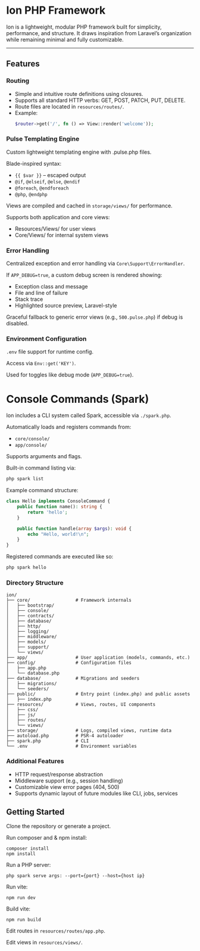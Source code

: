 # Ion PHP Framework

Ion is a lightweight, modular PHP framework built for simplicity, performance, and structure. It draws inspiration from Laravel’s organization while remaining minimal and fully customizable.

---

## Features

### Routing

- Simple and intuitive route definitions using closures.
- Supports all standard HTTP verbs: GET, POST, PATCH, PUT, DELETE.
- Route files are located in `resources/routes/`.
- Example:
  ```php
  $router->get('/', fn () => View::render('welcome'));
  ```

### Pulse Templating Engine

Custom lightweight templating engine with .pulse.php files.

Blade-inspired syntax:

- `{{ $var }}` – escaped output
- `@if`, `@elseif`, `@else`, `@endif`
- `@foreach`, `@endforeach`
- `@php`, `@endphp`

Views are compiled and cached in `storage/views/` for performance.

Supports both application and core views:

- Resources/Views/ for user views
- Core/Views/ for internal system views

### Error Handling

Centralized exception and error handling via `Core\Support\ErrorHandler`.

If `APP_DEBUG=true`, a custom debug screen is rendered showing:

- Exception class and message
- File and line of failure
- Stack trace
- Highlighted source preview, Laravel-style

Graceful fallback to generic error views (e.g., `500.pulse.php`) if debug is disabled.

### Environment Configuration

`.env` file support for runtime config.

Access via `Env::get('KEY')`.

Used for toggles like debug mode (`APP_DEBUG=true`).

# Console Commands (Spark)

Ion includes a CLI system called Spark, accessible via `./spark.php`.

Automatically loads and registers commands from:

- `core/console/`
- `app/console/`

Supports arguments and flags.

Built-in command listing via:

```bash
php spark list
```

Example command structure:

```php
class Hello implements ConsoleCommand {
    public function name(): string {
        return 'hello';
    }

    public function handle(array $args): void {
        echo "Hello, world!\n";
    }
}
```

Registered commands are executed like so:

```bash
php spark hello
```

### Directory Structure

```
ion/
├── core/                 # Framework internals
│   ├── bootstrap/
│   ├── console/
│   ├── contracts/
│   ├── database/
│   ├── http/
│   ├── logging/
│   ├── middleware/
│   ├── models/
│   ├── support/
│   └── views/
├── app/                  # User application (models, commands, etc.)
├── config/               # Configuration files
│   ├── app.php
│   └── database.php
├── database/             # Migrations and seeders
│   ├── migrations/
│   └── seeders/
├── public/               # Entry point (index.php) and public assets
│   ├── index.php
├── resources/            # Views, routes, UI components
│   ├── css/
│   ├── js/
│   ├── routes/
│   └── views/
├── storage/              # Logs, compiled views, runtime data
├── autoload.php          # PSR-4 autoloader
├── spark.php             # CLI
└── .env                  # Environment variables
```

### Additional Features

- HTTP request/response abstraction
- Middleware support (e.g., session handling)
- Customizable view error pages (404, 500)
- Supports dynamic layout of future modules like CLI, jobs, services

## Getting Started

Clone the repository or generate a project.

Run composer and & npm install:

```
composer install
npm install
```

Run a PHP server:

```
php spark serve args: --port={port} --host={host ip}
```

Run vite:

```
npm run dev
```

Build vite:

```
npm run build
```

Edit routes in `resources/routes/app.php`.

Edit views in `resources/views/`.

